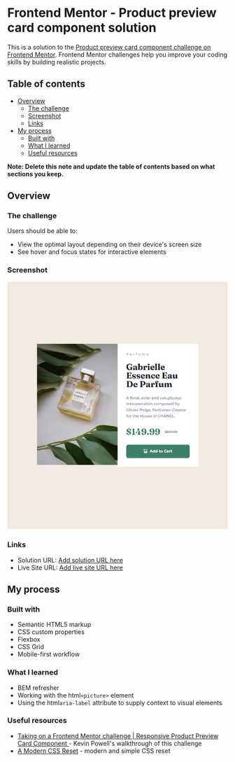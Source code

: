 # Frontend Mentor - Product preview card component solution

This is a solution to the [Product preview card component challenge on Frontend Mentor](https://www.frontendmentor.io/challenges/product-preview-card-component-GO7UmttRfa). Frontend Mentor challenges help you improve your coding skills by building realistic projects. 

## Table of contents

- [Overview](#overview)
  - [The challenge](#the-challenge)
  - [Screenshot](#screenshot)
  - [Links](#links)
- [My process](#my-process)
  - [Built with](#built-with)
  - [What I learned](#what-i-learned)
  - [Useful resources](#useful-resources)

**Note: Delete this note and update the table of contents based on what sections you keep.**

## Overview

### The challenge

Users should be able to:

- View the optimal layout depending on their device's screen size
- See hover and focus states for interactive elements

### Screenshot

![](./preview.png)

### Links

- Solution URL: [Add solution URL here](https://your-solution-url.com)
- Live Site URL: [Add live site URL here](https://your-live-site-url.com)

## My process

### Built with

- Semantic HTML5 markup
- CSS custom properties
- Flexbox
- CSS Grid
- Mobile-first workflow

### What I learned

- BEM refresher
- Working with the html```<picture>``` element
- Using the html```aria-label``` attribute to supply context to visual elements

### Useful resources

- [Taking on a Frontend Mentor challenge | Responsive Product Preview Card Component
  ](https://www.youtube.com/watch?v=B2WL6KkqhLQ&pp=ygUca2V2aW4gcG93ZWxsIGZyb250ZW5kIG1lbnRvcg%3D%3D) - Kevin Powell's walkthrough of this challenge
- [A Modern CSS Reset](https://www.joshwcomeau.com/css/custom-css-reset/) - modern and simple CSS reset